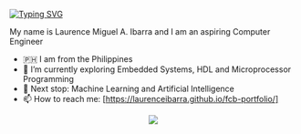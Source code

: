 [![Typing SVG](https://readme-typing-svg.demolab.com/?lines=Hello;Welcome+to+my+Github;I+aspire+to+be+an+AI/ML+Engineer)](https://git.io/typing-svg)

My name is Laurence Miguel A. Ibarra and I am an aspiring Computer Engineer
-  🇵🇭 I am from the Philippines
- 🔭 I’m currently exploring Embedded Systems, HDL and Microprocessor Programming
- 🌱 Next stop: Machine Learning and Artificial Intelligence
- 📫 How to reach me: [https://laurenceibarra.github.io/fcb-portfolio/]

<p align="center">
  <a href="https://skillicons.dev">
    <img src="https://skillicons.dev/icons?i=html,css,js,c,cpp,cs,python,git,visualstudio,vscode&perline=3"/><b>
  </a>
</p>
